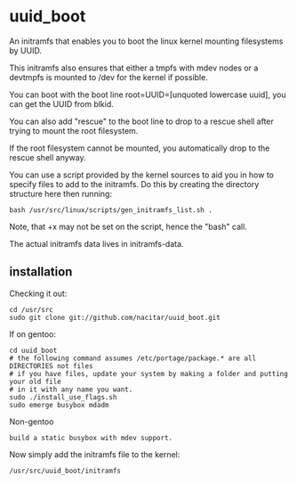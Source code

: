uuid\_boot
==========

An initramfs that enables you to boot the linux kernel mounting filesystems by UUID.

This initramfs also ensures that either a tmpfs with mdev nodes or a devtmpfs is mounted to /dev for the kernel if possible.

You can boot with the boot line root=UUID=[unquoted lowercase uuid], you can get the UUID from blkid.

You can also add "rescue" to the boot line to drop to a rescue shell after trying to mount the root filesystem.

If the root filesystem cannot be mounted, you automatically drop to the rescue shell anyway.

You can use a script provided by the kernel sources to aid you in how to specify files to add to the initramfs.  Do this by creating the directory structure here then running:

    bash /usr/src/linux/scripts/gen_initramfs_list.sh .

Note, that +x may not be set on the script, hence the "bash" call.

The actual initramfs data lives in initramfs-data.


installation
------------
Checking it out:
 
    cd /usr/src
    sudo git clone git://github.com/nacitar/uuid_boot.git

If on gentoo:

    cd uuid_boot
    # the following command assumes /etc/portage/package.* are all DIRECTORIES not files
    # if you have files, update your system by making a folder and putting your old file
    # in it with any name you want.
    sudo ./install_use_flags.sh
    sudo emerge busybox mdadm

Non-gentoo

    build a static busybox with mdev support.


Now simply add the initramfs file to the kernel:

    /usr/src/uuid_boot/initramfs

